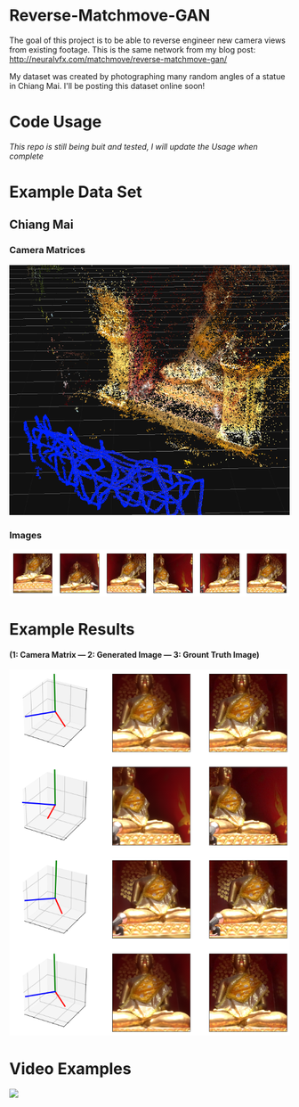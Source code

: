 # Reverse-Matchmove-GAN
The goal of this project is to be able to reverse engineer new camera views from existing footage. This is the same network from my blog post: http://neuralvfx.com/matchmove/reverse-matchmove-gan/

My dataset was created by photographing many random angles of a statue in Chiang Mai. I'll be posting this dataset online soon!

# Code Usage

*This repo is still being buit and tested, I will update the Usage when complete*

# Example Data Set
## Chiang Mai
### Camera Matrices
![](examples/example_cameras.png)
### Images
![](examples/chiang_mai_data.png)

# Example Results
#### (1: Camera Matrix — 2: Generated Image — 3: Grount Truth Image)
![](examples/chiang_mai_example.png)

# Video Examples
![](examples/anim_example.gif)
